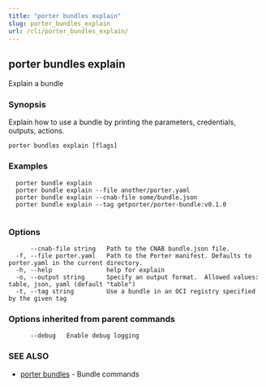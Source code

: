 ```yaml
---
title: "porter bundles explain"
slug: porter_bundles_explain
url: /cli/porter_bundles_explain/
---
```

## porter bundles explain

Explain a bundle

### Synopsis

Explain how to use a bundle by printing the parameters, credentials, outputs, actions.

```
porter bundles explain [flags]
```

### Examples

```
  porter bundle explain
  porter bundle explain --file another/porter.yaml
  porter bundle explain --cnab-file some/bundle.json
  porter bundle explain --tag getporter/porter-bundle:v0.1.0
		  
```

### Options

```
      --cnab-file string   Path to the CNAB bundle.json file.
  -f, --file porter.yaml   Path to the Porter manifest. Defaults to porter.yaml in the current directory.
  -h, --help               help for explain
  -o, --output string      Specify an output format.  Allowed values: table, json, yaml (default "table")
  -t, --tag string         Use a bundle in an OCI registry specified by the given tag
```

### Options inherited from parent commands

```
      --debug   Enable debug logging
```

### SEE ALSO

* [porter bundles](/cli/porter_bundles/)	 - Bundle commands

